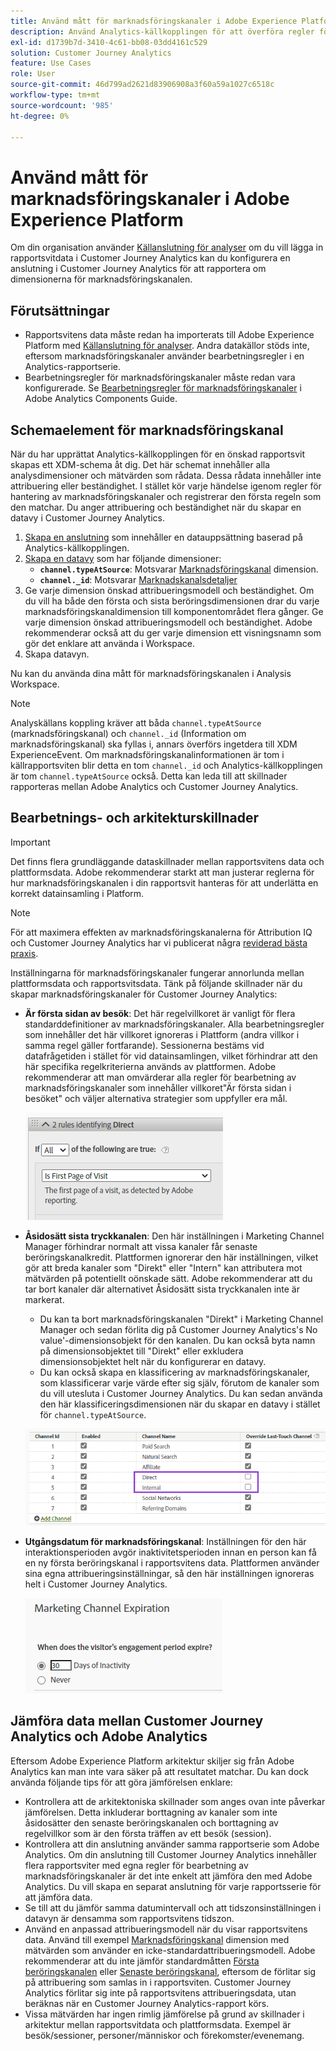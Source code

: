 ```yaml
---
title: Använd mått för marknadsföringskanaler i Adobe Experience Platform
description: Använd Analytics-källkopplingen för att överföra regler för bearbetning av marknadsföringskanaler till Adobe Experience Platform.
exl-id: d1739b7d-3410-4c61-bb08-03dd4161c529
solution: Customer Journey Analytics
feature: Use Cases
role: User
source-git-commit: 46d799ad2621d83906908a3f60a59a1027c6518c
workflow-type: tm+mt
source-wordcount: '985'
ht-degree: 0%

---
```


# Använd mått för marknadsföringskanaler i Adobe Experience Platform

Om din organisation använder [Källanslutning för analyser](https://experienceleague.adobe.com/docs/experience-platform/sources/connectors/adobe-applications/analytics.html) om du vill lägga in rapportsvitdata i Customer Journey Analytics kan du konfigurera en anslutning i Customer Journey Analytics för att rapportera om dimensionerna för marknadsföringskanalen.

## Förutsättningar

* Rapportsvitens data måste redan ha importerats till Adobe Experience Platform med [Källanslutning för analyser](https://experienceleague.adobe.com/docs/experience-platform/sources/connectors/adobe-applications/analytics.html). Andra datakällor stöds inte, eftersom marknadsföringskanaler använder bearbetningsregler i en Analytics-rapportserie.
* Bearbetningsregler för marknadsföringskanaler måste redan vara konfigurerade. Se [Bearbetningsregler för marknadsföringskanaler](https://experienceleague.adobe.com/docs/analytics/admin/admin-tools/manage-report-suites/edit-report-suite/marketing-channels/c-rules.html) i Adobe Analytics Components Guide.

## Schemaelement för marknadsföringskanal

När du har upprättat Analytics-källkopplingen för en önskad rapportsvit skapas ett XDM-schema åt dig. Det här schemat innehåller alla analysdimensioner och mätvärden som rådata. Dessa rådata innehåller inte attribuering eller beständighet. I stället kör varje händelse igenom regler för hantering av marknadsföringskanaler och registrerar den första regeln som den matchar. Du anger attribuering och beständighet när du skapar en datavy i Customer Journey Analytics.

1. [Skapa en anslutning](/help/connections/create-connection.md) som innehåller en datauppsättning baserad på Analytics-källkopplingen.
2. [Skapa en datavy](/help/data-views/create-dataview.md) som har följande dimensioner:
   * **`channel.typeAtSource`**: Motsvarar [Marknadsföringskanal](https://experienceleague.adobe.com/docs/analytics/components/dimensions/marketing-channel.html) dimension.
   * **`channel._id`**: Motsvarar [Marknadskanalsdetaljer](https://experienceleague.adobe.com/docs/analytics/components/dimensions/marketing-detail.html)
3. Ge varje dimension önskad attribueringsmodell och beständighet. Om du vill ha både den första och sista beröringsdimensionen drar du varje marknadsföringskanaldimension till komponentområdet flera gånger. Ge varje dimension önskad attribueringsmodell och beständighet. Adobe rekommenderar också att du ger varje dimension ett visningsnamn som gör det enklare att använda i Workspace.
4. Skapa datavyn.

Nu kan du använda dina mått för marknadsföringskanalen i Analysis Workspace.

>[!NOTE]
>
> Analyskällans koppling kräver att båda `channel.typeAtSource` (marknadsföringskanal) och `channel._id` (Information om marknadsföringskanal) ska fyllas i, annars överförs ingetdera till XDM ExperienceEvent. Om marknadsföringskanalinformationen är tom i källrapportsviten blir detta en tom `channel._id` och Analytics-källkopplingen är tom `channel.typeAtSource` också. Detta kan leda till att skillnader rapporteras mellan Adobe Analytics och Customer Journey Analytics.

## Bearbetnings- och arkitekturskillnader

>[!IMPORTANT]
>
>Det finns flera grundläggande dataskillnader mellan rapportsvitens data och plattformsdata. Adobe rekommenderar starkt att man justerar reglerna för hur marknadsföringskanalen i din rapportsvit hanteras för att underlätta en korrekt datainsamling i Platform.

>[!NOTE]
>
>För att maximera effekten av marknadsföringskanalerna för Attribution IQ och Customer Journey Analytics har vi publicerat några [reviderad bästa praxis](https://experienceleague.adobe.com/docs/analytics/components/marketing-channels/mchannel-best-practices.html).

Inställningarna för marknadsföringskanaler fungerar annorlunda mellan plattformsdata och rapportsvitsdata. Tänk på följande skillnader när du skapar marknadsföringskanaler för Customer Journey Analytics:

* **Är första sidan av besök**: Det här regelvillkoret är vanligt för flera standarddefinitioner av marknadsföringskanaler. Alla bearbetningsregler som innehåller det här villkoret ignoreras i Plattform (andra villkor i samma regel gäller fortfarande). Sessionerna bestäms vid datafrågetiden i stället för vid datainsamlingen, vilket förhindrar att den här specifika regelkriterierna används av plattformen. Adobe rekommenderar att man omvärderar alla regler för bearbetning av marknadsföringskanaler som innehåller villkoret&quot;Är första sidan i besöket&quot; och väljer alternativa strategier som uppfyller era mål.

  ![Första sidan av besöket](../assets/first-page-of-visit.png)

* **Åsidosätt sista tryckkanalen**: Den här inställningen i Marketing Channel Manager förhindrar normalt att vissa kanaler får senaste beröringskanalkredit. Plattformen ignorerar den här inställningen, vilket gör att breda kanaler som &quot;Direkt&quot; eller &quot;Intern&quot; kan attributera mot mätvärden på potentiellt oönskade sätt. Adobe rekommenderar att du tar bort kanaler där alternativet Åsidosätt sista tryckkanalen inte är markerat.
   * Du kan ta bort marknadsföringskanalen &quot;Direkt&quot; i Marketing Channel Manager och sedan förlita dig på Customer Journey Analytics&#39;s No value&#39;-dimensionsobjekt för den kanalen. Du kan också byta namn på dimensionsobjektet till &quot;Direkt&quot; eller exkludera dimensionsobjektet helt när du konfigurerar en datavy.
   * Du kan också skapa en klassificering av marknadsföringskanaler, som klassificerar varje värde efter sig själv, förutom de kanaler som du vill utesluta i Customer Journey Analytics. Du kan sedan använda den här klassificeringsdimensionen när du skapar en datavy i stället för `channel.typeAtSource`.

  ![Åsidosätt den senaste pekkanalen](../assets/override-last-touch-channel.png)

* **Utgångsdatum för marknadsföringskanal**: Inställningen för den här interaktionsperioden avgör inaktivitetsperioden innan en person kan få en ny första beröringskanal i rapportsvitens data. Plattformen använder sina egna attribueringsinställningar, så den här inställningen ignoreras helt i Customer Journey Analytics.

  ![Utgångsdatum för marknadsföringskanal](../assets/marketing-channel-expiration.png)

## Jämföra data mellan Customer Journey Analytics och Adobe Analytics

Eftersom Adobe Experience Platform arkitektur skiljer sig från Adobe Analytics kan man inte vara säker på att resultatet matchar. Du kan dock använda följande tips för att göra jämförelsen enklare:

* Kontrollera att de arkitektoniska skillnader som anges ovan inte påverkar jämförelsen. Detta inkluderar borttagning av kanaler som inte åsidosätter den senaste beröringskanalen och borttagning av regelvillkor som är den första träffen av ett besök (session).
* Kontrollera att din anslutning använder samma rapportserie som Adobe Analytics. Om din anslutning till Customer Journey Analytics innehåller flera rapportsviter med egna regler för bearbetning av marknadsföringskanaler är det inte enkelt att jämföra den med Adobe Analytics. Du vill skapa en separat anslutning för varje rapportsserie för att jämföra data.
* Se till att du jämför samma datumintervall och att tidszonsinställningen i datavyn är densamma som rapportsvitens tidszon.
* Använd en anpassad attribueringsmodell när du visar rapportsvitens data. Använd till exempel [Marknadsföringskanal](https://experienceleague.adobe.com/docs/analytics/components/dimensions/marketing-channel.html) dimension med mätvärden som använder en icke-standardattribueringsmodell. Adobe rekommenderar att du inte jämför standardmåtten [Första beröringskanalen](https://experienceleague.adobe.com/docs/analytics/components/dimensions/first-touch-channel.html) eller [Senaste beröringskanal](https://experienceleague.adobe.com/docs/analytics/components/dimensions/last-touch-channel.html), eftersom de förlitar sig på attribuering som samlas in i rapportsviten. Customer Journey Analytics förlitar sig inte på rapportsvitens attribueringsdata, utan beräknas när en Customer Journey Analytics-rapport körs.
* Vissa mätvärden har ingen rimlig jämförelse på grund av skillnader i arkitektur mellan rapportsvitdata och plattformsdata. Exempel är besök/sessioner, personer/människor och förekomster/evenemang.
